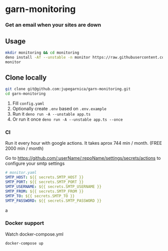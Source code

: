 # garn-monitoring
### Get an email when your sites are down


## Usage

```sh
mkdir monitoring && cd monitoring
deno install -Af --unstable -n monitor https://raw.githubusercontent.com/jupegarnica/garn-monitoring/master/app.ts
monitor
```

## Clone locally

```sh
git clone git@github.com:jupegarnica/garn-monitoring.git
cd garn-monitoring
```

1. Fill `config.yaml`
2. Optionally create `.env` based on `.env.example`
3. Run it `deno run -A --unstable app.ts`
4. Or run it once `deno run -A --unstable app.ts --once`

### CI

Run it every hour with google actions. It takes aprox 744 min / month.  (FREE 2000 min / month)

Go to https://github.com/:userName/:repoName/settings/secrets/actions to configure your smtp settings

```yml
# monitor.yaml
SMTP_HOST: ${{ secrets.SMTP_HOST }}
SMTP_PORT: ${{ secrets.SMTP_PORT }}
SMTP_USERNAME: ${{ secrets.SMTP_USERNAME }}
SMTP_FROM: ${{ secrets.SMTP_FROM }}
SMTP_TO: ${{ secrets.SMTP_TO }}
SMTP_PASSWORD: ${{ secrets.SMTP_PASSWORD }}

```
a

### Docker support

Watch docker-compose.yml

```sh
docker-compose up
```

